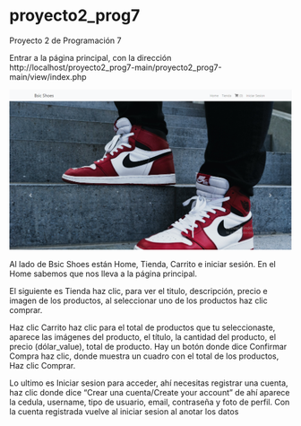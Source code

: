 # proyecto2_prog7

Proyecto 2 de Programación 7

Entrar a la página principal, con la dirección http://localhost/proyecto2_prog7-main/proyecto2_prog7-main/view/index.php

![](/foto1.png)

Al lado de Bsic Shoes están Home, Tienda, Carrito e iniciar sesión. En el Home sabemos que nos lleva a la página principal.

El siguiente es Tienda haz clic, para ver el titulo, descripción, precio e imagen de los productos, al seleccionar uno de los productos haz clic comprar. 

Haz clic Carrito haz clic para el total de productos que tu seleccionaste, aparece las imágenes del producto, el título, la cantidad del producto, el precio (dólar_value), total de producto.
Hay un botón donde dice Confirmar Compra haz clic, donde muestra un cuadro con el total de los productos, Haz clic Comprar.

Lo ultimo es Iniciar sesion para acceder, ahí necesitas registrar una cuenta, haz clic donde dice “Crear una cuenta/Create your account” de ahí aparece la cedula, username, tipo de usuario, email, contraseña y foto de perfil. Con la cuenta registrada vuelve al iniciar sesion al anotar los datos
